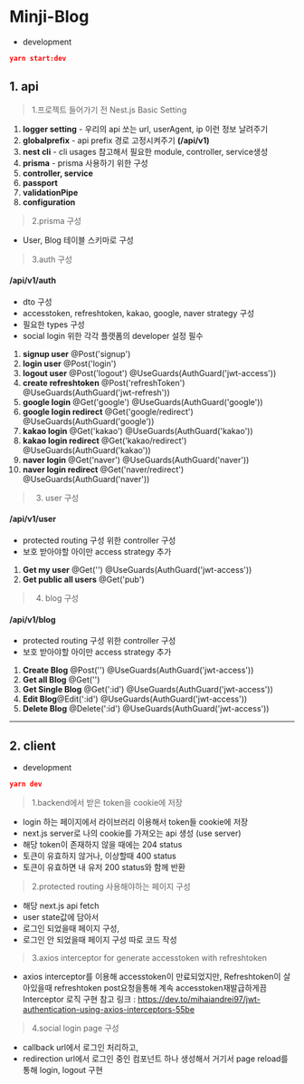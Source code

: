# Minji-Blog

- development

```json
yarn start:dev
```

## 1. api

> 1.프로젝트 들어가기 전 Nest.js Basic Setting

1. **logger setting** - 우리의 api 쏘는 url, userAgent, ip 이런 정보 날려주기
2. **globalprefix** - api prefix 경로 고정시켜주기 **(/api/v1)**
3. **nest cli** - cli usages 참고해서 필요한 module, controller, service생성
4. **prisma** - prisma 사용하기 위한 구성
5. **controller, service**
6. **passport**
7. **validationPipe**
8. **configuration**

> 2.prisma 구성

- User, Blog 테이블 스키마로 구성

> 3.auth 구성

#### /api/v1/auth

- dto 구성
- accesstoken, refreshtoken, kakao, google, naver strategy 구성
- 필요한 types 구성
- social login 위한 각각 플랫폼의 developer 설정 필수

1. **signup user** @Post('signup')
2. **login user** @Post('login')
3. **logout user** @Post('logout') @UseGuards(AuthGuard('jwt-access'))
4. **create refreshtoken** @Post('refreshToken') @UseGuards(AuthGuard('jwt-refresh'))
5. **google login** @Get('google') @UseGuards(AuthGuard('google'))
6. **google login redirect** @Get('google/redirect') @UseGuards(AuthGuard('google'))
7. **kakao login** @Get('kakao') @UseGuards(AuthGuard('kakao'))
8. **kakao login redirect** @Get('kakao/redirect') @UseGuards(AuthGuard('kakao'))
9. **naver login** @Get('naver') @UseGuards(AuthGuard('naver'))
10. **naver login redirect** @Get('naver/redirect') @UseGuards(AuthGuard('naver'))

> 3. user 구성

#### /api/v1/user

- protected routing 구성 위한 controller 구성
- 보호 받아야할 아이만 access strategy 추가

1. **Get my user** @Get('') @UseGuards(AuthGuard('jwt-access'))
2. **Get public all users** @Get('pub')

> 4.  blog 구성

#### /api/v1/blog

- protected routing 구성 위한 controller 구성
- 보호 받아야할 아이만 access strategy 추가

1. **Create Blog** @Post('') @UseGuards(AuthGuard('jwt-access'))
2. **Get all Blog** @Get('')
3. **Get Single Blog** @Get(':id') @UseGuards(AuthGuard('jwt-access'))
4. **Edit Blog**@Edit(':id') @UseGuards(AuthGuard('jwt-access'))
5. **Delete Blog** @Delete(':id') @UseGuards(AuthGuard('jwt-access'))

<hr/>

## 2. client

- development

```json
yarn dev
```

> 1.backend에서 받은 token을 cookie에 저장

- login 하는 페이지에서 라이브러리 이용해서 token들 cookie에 저장
- next.js server로 나의 cookie를 가져오는 api 생성 (use server)
- 해당 token이 존재하지 않을 때에는 204 status
- 토큰이 유효하지 않거나, 이상할때 400 status
- 토큰이 유효하면 내 유저 200 status와 함께 반환

> 2.protected routing 사용해야하는 페이지 구성

- 해당 next.js api fetch
- user state값에 담아서
- 로그인 되었을때 페이지 구성,
- 로그인 안 되었을때 페이지 구성 따로 코드 작성

> 3.axios interceptor for generate accesstoken with refreshtoken

- axios interceptor를 이용해 accesstoken이 만료되었지만, Refreshtoken이 살아있을때 refreshtoken post요청을통해 계속 accesstoken재발급하게끔 Interceptor 로직 구현
  참고 링크 : <https://dev.to/mihaiandrei97/jwt-authentication-using-axios-interceptors-55be>

> 4.social login page 구성

- callback url에서 로그인 처리하고,
- redirection url에서 로그인 중인 컴포넌트 하나 생성해서 거기서 page reload를 통해 login, logout 구현

```

```
